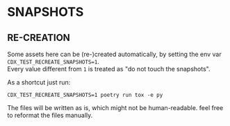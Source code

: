 # SNAPSHOTS

## RE-CREATION

Some assets here can be (re-)created automatically, by setting the env var `CDX_TEST_RECREATE_SNAPSHOTS=1`.  
Every value different from `1` is treated as "do not touch the snapshots".
 
As a shortcut just run:

```shell
CDX_TEST_RECREATE_SNAPSHOTS=1 poetry run tox -e py
```

The files will be written as is, which might not be human-readable. feel free to reformat the files manually.
